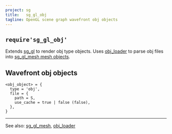 ```yaml
---
project: sg
title:   sg_gl_obj
tagline: OpenGL scene graph wavefront obj objects
---
```


## `require'sg_gl_obj'`

Extends [sg_gl](sg_gl.html) to render obj type objects. Uses [obj_loader](obj_loader.html)
to parse obj files into [sg_gl_mesh mesh objects](sg_gl_mesh.html).

## Wavefront obj objects

~~~{.lua}
<obj_object> = {
  type = 'obj',
  file = {
    path = S,
    use_cache = true | false (false),
  },
}
~~~

----
See also: [sg_gl_mesh](sg_gl_mesh.html), [obj_loader](obj_loader.html)

